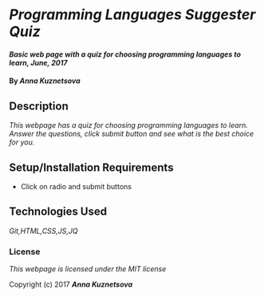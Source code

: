# _Programming Languages Suggester Quiz_

#### _Basic web page with a quiz for choosing programming languages to learn, June, 2017_

#### By _Anna Kuznetsova_

## Description

_This webpage has a quiz for choosing programming languages to learn. Answer the questions, click submit button and see what is the best choice for you._

## Setup/Installation Requirements

* Click on radio and submit buttons


## Technologies Used

_Git,HTML,CSS,JS,JQ_

### License

*This webpage is licensed under the MIT license*

Copyright (c) 2017 **_Anna Kuznetsova_**
